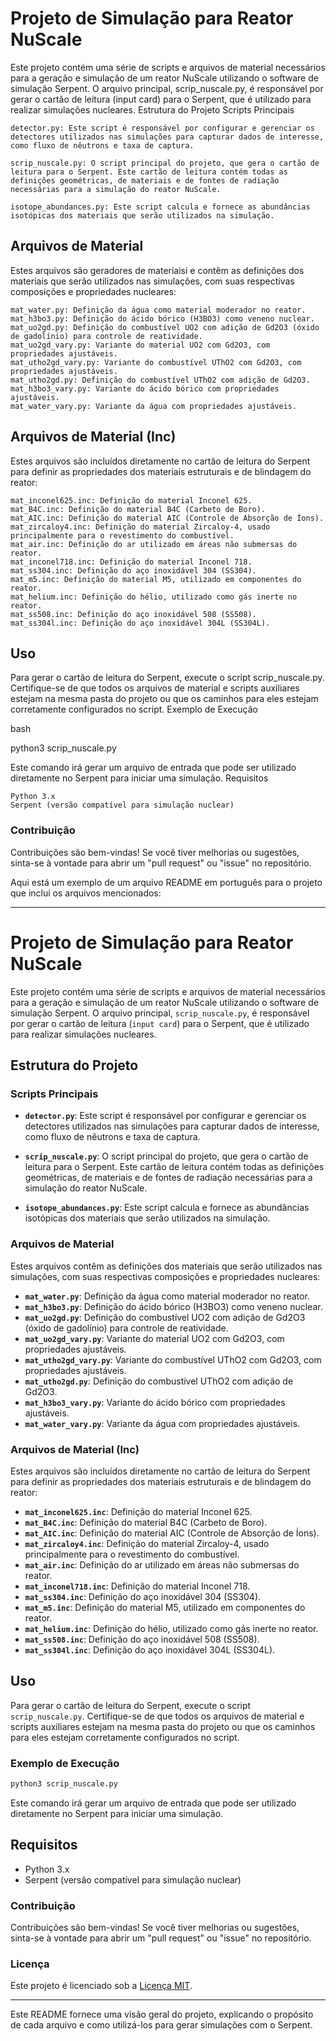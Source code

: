# Projeto de Simulação para Reator NuScale

Este projeto contém uma série de scripts e arquivos de material necessários para a geração e simulação de um reator NuScale utilizando o software de simulação Serpent. O arquivo principal, scrip_nuscale.py, é responsável por gerar o cartão de leitura (input card) para o Serpent, que é utilizado para realizar simulações nucleares.
Estrutura do Projeto
Scripts Principais

    detector.py: Este script é responsável por configurar e gerenciar os detectores utilizados nas simulações para capturar dados de interesse, como fluxo de nêutrons e taxa de captura.

    scrip_nuscale.py: O script principal do projeto, que gera o cartão de leitura para o Serpent. Este cartão de leitura contém todas as definições geométricas, de materiais e de fontes de radiação necessárias para a simulação do reator NuScale.

    isotope_abundances.py: Este script calcula e fornece as abundâncias isotópicas dos materiais que serão utilizados na simulação.

## Arquivos de Material

Estes arquivos são geradores de materiaisi e contêm as definições dos materiais que serão utilizados nas simulações, com suas respectivas composições e propriedades nucleares:

    mat_water.py: Definição da água como material moderador no reator.
    mat_h3bo3.py: Definição do ácido bórico (H3BO3) como veneno nuclear.
    mat_uo2gd.py: Definição do combustível UO2 com adição de Gd2O3 (óxido de gadolínio) para controle de reatividade.
    mat_uo2gd_vary.py: Variante do material UO2 com Gd2O3, com propriedades ajustáveis.
    mat_utho2gd_vary.py: Variante do combustível UThO2 com Gd2O3, com propriedades ajustáveis.
    mat_utho2gd.py: Definição do combustível UThO2 com adição de Gd2O3.
    mat_h3bo3_vary.py: Variante do ácido bórico com propriedades ajustáveis.
    mat_water_vary.py: Variante da água com propriedades ajustáveis.

## Arquivos de Material (Inc)

Estes arquivos são incluídos diretamente no cartão de leitura do Serpent para definir as propriedades dos materiais estruturais e de blindagem do reator:

    mat_inconel625.inc: Definição do material Inconel 625.
    mat_B4C.inc: Definição do material B4C (Carbeto de Boro).
    mat_AIC.inc: Definição do material AIC (Controle de Absorção de Íons).
    mat_zircaloy4.inc: Definição do material Zircaloy-4, usado principalmente para o revestimento do combustível.
    mat_air.inc: Definição do ar utilizado em áreas não submersas do reator.
    mat_inconel718.inc: Definição do material Inconel 718.
    mat_ss304.inc: Definição do aço inoxidável 304 (SS304).
    mat_m5.inc: Definição do material M5, utilizado em componentes do reator.
    mat_helium.inc: Definição do hélio, utilizado como gás inerte no reator.
    mat_ss508.inc: Definição do aço inoxidável 508 (SS508).
    mat_ss304l.inc: Definição do aço inoxidável 304L (SS304L).

## Uso

Para gerar o cartão de leitura do Serpent, execute o script scrip_nuscale.py. Certifique-se de que todos os arquivos de material e scripts auxiliares estejam na mesma pasta do projeto ou que os caminhos para eles estejam corretamente configurados no script.
Exemplo de Execução

bash

python3 scrip_nuscale.py

Este comando irá gerar um arquivo de entrada que pode ser utilizado diretamente no Serpent para iniciar uma simulação.
Requisitos

    Python 3.x
    Serpent (versão compatível para simulação nuclear)

### Contribuição

Contribuições são bem-vindas! Se você tiver melhorias ou sugestões, sinta-se à vontade para abrir um "pull request" ou "issue" no repositório.

Aqui está um exemplo de um arquivo README em português para o projeto que inclui os arquivos mencionados:

---

# Projeto de Simulação para Reator NuScale

Este projeto contém uma série de scripts e arquivos de material necessários para a geração e simulação de um reator NuScale utilizando o software de simulação Serpent. O arquivo principal, `scrip_nuscale.py`, é responsável por gerar o cartão de leitura (`input card`) para o Serpent, que é utilizado para realizar simulações nucleares.

## Estrutura do Projeto

### Scripts Principais

- **`detector.py`**: Este script é responsável por configurar e gerenciar os detectores utilizados nas simulações para capturar dados de interesse, como fluxo de nêutrons e taxa de captura.

- **`scrip_nuscale.py`**: O script principal do projeto, que gera o cartão de leitura para o Serpent. Este cartão de leitura contém todas as definições geométricas, de materiais e de fontes de radiação necessárias para a simulação do reator NuScale.

- **`isotope_abundances.py`**: Este script calcula e fornece as abundâncias isotópicas dos materiais que serão utilizados na simulação.

### Arquivos de Material

Estes arquivos contêm as definições dos materiais que serão utilizados nas simulações, com suas respectivas composições e propriedades nucleares:

- **`mat_water.py`**: Definição da água como material moderador no reator.
- **`mat_h3bo3.py`**: Definição do ácido bórico (H3BO3) como veneno nuclear.
- **`mat_uo2gd.py`**: Definição do combustível UO2 com adição de Gd2O3 (óxido de gadolínio) para controle de reatividade.
- **`mat_uo2gd_vary.py`**: Variante do material UO2 com Gd2O3, com propriedades ajustáveis.
- **`mat_utho2gd_vary.py`**: Variante do combustível UThO2 com Gd2O3, com propriedades ajustáveis.
- **`mat_utho2gd.py`**: Definição do combustível UThO2 com adição de Gd2O3.
- **`mat_h3bo3_vary.py`**: Variante do ácido bórico com propriedades ajustáveis.
- **`mat_water_vary.py`**: Variante da água com propriedades ajustáveis.

### Arquivos de Material (Inc)

Estes arquivos são incluídos diretamente no cartão de leitura do Serpent para definir as propriedades dos materiais estruturais e de blindagem do reator:

- **`mat_inconel625.inc`**: Definição do material Inconel 625.
- **`mat_B4C.inc`**: Definição do material B4C (Carbeto de Boro).
- **`mat_AIC.inc`**: Definição do material AIC (Controle de Absorção de Íons).
- **`mat_zircaloy4.inc`**: Definição do material Zircaloy-4, usado principalmente para o revestimento do combustível.
- **`mat_air.inc`**: Definição do ar utilizado em áreas não submersas do reator.
- **`mat_inconel718.inc`**: Definição do material Inconel 718.
- **`mat_ss304.inc`**: Definição do aço inoxidável 304 (SS304).
- **`mat_m5.inc`**: Definição do material M5, utilizado em componentes do reator.
- **`mat_helium.inc`**: Definição do hélio, utilizado como gás inerte no reator.
- **`mat_ss508.inc`**: Definição do aço inoxidável 508 (SS508).
- **`mat_ss304l.inc`**: Definição do aço inoxidável 304L (SS304L).

## Uso

Para gerar o cartão de leitura do Serpent, execute o script `scrip_nuscale.py`. Certifique-se de que todos os arquivos de material e scripts auxiliares estejam na mesma pasta do projeto ou que os caminhos para eles estejam corretamente configurados no script.

### Exemplo de Execução

```bash
python3 scrip_nuscale.py
```

Este comando irá gerar um arquivo de entrada que pode ser utilizado diretamente no Serpent para iniciar uma simulação.

## Requisitos

- Python 3.x
- Serpent (versão compatível para simulação nuclear)

### Contribuição

Contribuições são bem-vindas! Se você tiver melhorias ou sugestões, sinta-se à vontade para abrir um "pull request" ou "issue" no repositório.

### Licença

Este projeto é licenciado sob a [Licença MIT](LICENSE).

---

Este README fornece uma visão geral do projeto, explicando o propósito de cada arquivo e como utilizá-los para gerar simulações com o Serpent.
